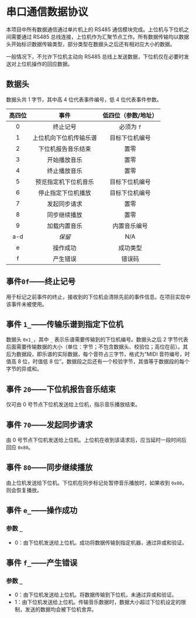 # 串口通信数据协议
本项目中所有数据通信通过单片机上的 RS485 通信模块完成。上位机与下位机之间需要通过 RS485 总线连接，上位机作为汇聚节点工作。所有数据传输均以数据头开始标识数据传输类型，部分类型在数据头之后还有相对应大小的数据。

一般情况下，不允许下位机主动向 RS485 总线上发送数据，下位机仅在必要时发送对上位机操作的回应数据。

## 数据头
数据头共 1 字节，其中高 4 位代表事件编号，低 4 位代表事件参数。

| 高四位 | 事件 | 低四位（参数/地址） |
| :---: | :---: | :---: |
| 0 | 终止记号 | 必须为 `f` |
| 1 | 上位机向下位机传输乐谱 | 目标下位机编号 |
| 2 | 下位机报告音乐结束 | 置零 |
| 3 | 开始播放音乐 | 置零 |
| 4 | 终止播放音乐 | 置零 |
| 5 | 预览指定机下位机音乐 | 目标下位机编号 |
| 6 | 停止指定下位机播放 | 目标下位机编号 |
| 7 | 发起同步请求 | 置零 |
| 8 | 同步继续播放 | 置零 |
| 9 | 加载内置音乐 | 内置音乐编号 |
| a-d | *保留* | N/A |
| e | 操作成功 | 成功类型 |
| f | 产生错误 | 错误码 |

## 事件`0f`——终止记号
用于标记之前事件的终止，接收到的下位机会清除先前的事件信息。在项目实现中该事件未被使用。

## 事件 `1_`——传输乐谱到指定下位机
数据头 `0x1_`，其中 `_` 表示乐谱需要传输到的下位机编号。数据头之后 2 字节代表后面需要传输数据的大小（单位：字节；不包含数据头、校验位；高位在前）。其后为数据段，即乐谱的实际数据，每个音符占三字节，格式为“MIDI 音符编号，时值高 8 位，时值低 8 位”。数据段之后还有一个校验字节，其值等于数据段的每个字节的异或和。

## 事件 `20`——下位机报告音乐结束
仅可由 0 号节点下位机发送给上位机，指示音乐播放结束。

## 事件 `70`——发起同步请求
由 0 号节点下位机发送给上位机。上位机在收到该请求后，应当延时一段时间后回应 `0x80`。

## 事件 `80`——同步继续播放
由上位机发送给下位机。下位机在同步标记处暂停音乐播放时，如果收到 `0x80`，则会恢复播放。

## 事件 `e_`——操作成功
### 参数 `_`
- 0：由下位机发送给上位机。成功将数据传输到指定机器，通过异或和验证。

## 事件 `f_`——产生错误
### 参数 `_`
- 0：由下位机发送给上位机。将数据传输到下位机，未通过异或和验证。
- 1：由下位机发送给上位机。传输音乐数据时，数据大小超过下位机设定的限制，发送的数据均会被下位机舍弃。
